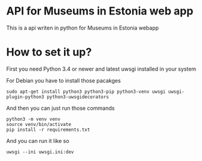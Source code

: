 # API for Museums in Estonia web app

This is a api writen in python for Museums in Estonia webapp

# How to set it up?
First you need Python 3.4 or newer and latest uwsgi installed in your system

For Debian you have to install those pacakges
    
    sudo apt-get install python3 python3-pip python3-venv uwsgi uwsgi-plugin-python3 python3-uwsgidecorators

And then you can just run those commands

    python3 -m venv venv
    source venv/bin/activate
    pip install -r requirements.txt

And you can run it like so
    
    uwsgi --ini uwsgi.ini:dev
